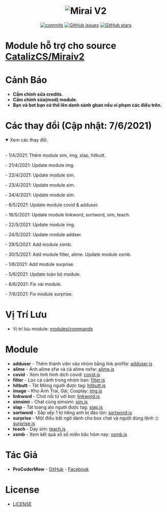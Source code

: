 <h1 align="center">
	<img src="https://i.imgur.com/4sWdkoB.png" alt="Mirai V2">
</h1>

<p align="center">
	<a href="https://github.com/ProCoderMew/Module-Miraiv2/commits" target="_blank"><img alt="commits" src="https://img.shields.io/github/commit-activity/m/ProCoderMew/Module-Miraiv2.svg?label=commit&style=flat-square"></a>
	<a href="https://github.com/ProCoderMew/Module-Miraiv2/issues" target="_blank"><img alt="GitHub issues" src="https://img.shields.io/github/issues/ProCoderMew/Module-Miraiv2"></a>
	<a href="https://github.com/ProCoderMew/Module-Miraiv2/stargazers" target="_blank"><img alt="GitHub stars" src="https://img.shields.io/github/stars/ProCoderMew/Module-Miraiv2"></a>
</p>

# Module hỗ trợ cho source [CatalizCS/Miraiv2](https://github.com/catalizcs/miraiv2)

# Cảnh Báo
- **Cấm chỉnh sửa credits.**
- **Cấm chỉnh sửa(mod) module.**
- **Bạn và bot bạn có thể lên danh sánh gban nếu vi phạm các điều trên.**

# Các thay đổi (Cập nhật: 7/6/2021)

<details open="open">
	<summary>Xem các thay đổi.</summary>
	<br>
	<p>- 1/4/2021: Thêm module sim, img, slap, hitbutt.</p>
	<p>- 21/4/2021: Update module img.</p>
	<p>- 22/4/2021: Update module sim.</p>
	<p>- 23/4/2021: Update module sim.</p>
	<p>- 24/4/2021: Update module sim.</p>
	<p>- 6/5/2021: Update module covid & adduser.</p>
	<p>- 16/5/2021: Update module linkword, sortword, sim, teach.</p>
	<p>- 22/5/2021: Update module img.</p>
	<p>- 24/5/2021: Update module addser.</p>
	<p>- 29/5/2021: Add module xsmb.</p>
	<p>- 30/5/2021: Add module filter, alime. Update module xsmb.</p>
	<p>- 1/6/2021: Add module surprise.</p>
	<p>- 5/6/2021: Update toàn bộ module.</p>
	<p>- 6/6/2021: Fix vài module.</p>
	<p>- 7/6/2021: Fix module surprise.</p>
</details>

# Vị Trí Lưu
- Vị trí lưu module: [modules/commands](https://github.com/catalizcs/miraiv2/tree/main/modules/commands)

# Module
- **adduser** - Thêm thành viên vào nhóm bằng link profile: [adduser.js](modules/commands/adduser.js)
- **alime** - Ảnh alime sfw và cả alime nsfw: [alime.js](modules/commands/alime.js)
- **covid** - Xem tình hình dịch covid: [covid.js](modules/commands/covid.js)
- **filter** - Lọc cá cảnh trong nhóm bạn: [filter.js](modules/commands/filter.js)
- **hitbutt** - Tét Mông người được tag: [hitbutt.js](modules/commands/hitbutt.js)
- **image** - Kho Ảnh Trai, Gái, Cosplay: [img.js](modules/commands/img.js)
- **linkword** - Chơi nối từ với bot: [linkword.js](modules/commands/linkword.js)
- **simsimi** - Chat cùng simsimi: [sim.js](modules/commands/sim.js)
- **slap** - Tát toang alo người được tag: [slap.js](modules/commands/slap.js)
- **sortword** - Sắp xếp 1 từ tiếng anh bị đảo lộn: [sortword.js](modules/commands/sortword.js)
- **surprise** - Một điều bất ngờ dành cho box chat và người dùng lệnh :): [surprise.js](modules/commands/surprise.js)
- **teach** - Dạy sim: [teach.js](modules/commands/teach.js)
- **xsmb** - Xem kết quả xổ số miền bắc hôm nay: [xsmb.js](modules/commands/xsmb.js)


# Tác Giả
- **ProCoderMew** - [GitHub](https://github.com/ProCoderMew) - [Facebook](https://www.facebook.com/ProCoder.Mew)

# License

- [LICENSE](LICENSE)
